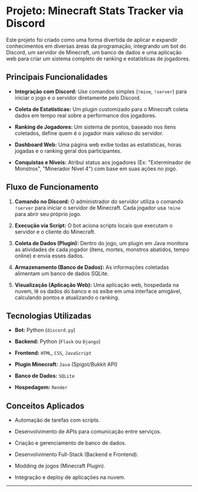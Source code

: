 # Projeto: Minecraft Stats Tracker via Discord

Este projeto foi criado como uma forma divertida de aplicar e expandir conhecimentos em diversas áreas da programação, integrando um bot do Discord, um servidor de Minecraft, um banco de dados e uma aplicação web para criar um sistema completo de ranking e estatísticas de jogadores.

## Principais Funcionalidades

- **Integração com Discord:** Use comandos simples (`!mine`, `!server`) para iniciar o jogo e o servidor diretamente pelo Discord.

- **Coleta de Estatísticas:** Um plugin customizado para o Minecraft coleta dados em tempo real sobre a performance dos jogadores.

- **Ranking de Jogadores:** Um sistema de pontos, baseado nos itens coletados, define quem é o jogador mais valioso do servidor.

- **Dashboard Web:** Uma página web exibe todas as estatísticas, horas jogadas e o ranking geral dos participantes.

- **Conquistas e Níveis:** Atribui status aos jogadores (Ex: "Exterminador de Monstros", "Minerador Nível 4") com base em suas ações no jogo.

## Fluxo de Funcionamento

1. **Comando no Discord:** O administrador do servidor utiliza o comando `!server` para iniciar o servidor de Minecraft. Cada jogador usa `!mine` para abrir seu próprio jogo.

2. **Execução via Script:** O bot aciona scripts locais que executam o servidor e o cliente do Minecraft.

3. **Coleta de Dados (Plugin):** Dentro do jogo, um plugin em Java monitora as atividades de cada jogador (itens, mortes, monstros abatidos, tempo online) e envia esses dados.

4. **Armazenamento (Banco de Dados):** As informações coletadas alimentam um banco de dados SQLite.

5. **Visualização (Aplicação Web):** Uma aplicação web, hospedada na nuvem, lê os dados do banco e os exibe em uma interface amigável, calculando pontos e atualizando o ranking.

## Tecnologias Utilizadas

- **Bot:** Python (`discord.py`)

- **Backend:** Python (`Flask` ou `Django`)

- **Frontend:** `HTML`, `CSS`, `JavaScript`

- **Plugin Minecraft:** `Java` (Spigot/Bukkit API)

- **Banco de Dados:** `SQLite`

- **Hospedagem:** `Render`

## Conceitos Aplicados

- Automação de tarefas com scripts.

- Desenvolvimento de APIs para comunicação entre serviços.

- Criação e gerenciamento de banco de dados.

- Desenvolvimento Full-Stack (Backend e Frontend).

- Modding de jogos (Minecraft Plugin).

- Integração e deploy de aplicações na nuvem.

---
